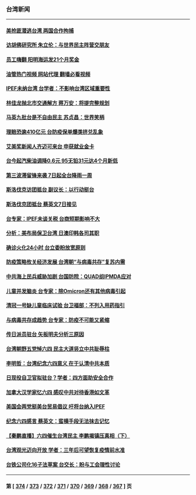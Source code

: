 ### 台湾新闻
---
#### [美抢匪潜逃台湾 两国合作拘捕](../../pages/ncid1349361/n13752842.md?06060045) 
#### [访胡佛研究所 朱立伦：与世界民主阵营交朋友](../../pages/ncid1349361/n13752839.md?06060045) 
#### [员工嗨翻 阳明海运发21个月奖金](../../pages/ncid1349361/n13752848.md?06060045) 
#### [油管热门视频 网站代理 翻墙必看视频](http://209.222.30.114:81/youtube.html?06060045)
#### [IPEF未纳台湾 台学者：不影响台湾区域重要性](../../pages/ncid1349361/n13752852.md?06060045) 
#### [林佳龙抛北市交通解方 蒋万安：将提完整规划](../../pages/ncid1349361/n13752845.md?06060045) 
#### [马英九批台是不自由民主 苏贞昌：世界笑柄](../../pages/ncid1349361/n13752841.md?06060045) 
#### [理赔恐逾410亿元 台防疫保单爆类挤兑乱象](../../pages/ncid1349361/n13752827.md?06060045) 
#### [艾美奖新闻人齐迈可来台 申获就业金卡](../../pages/ncid1349361/n13752832.md?06060045) 
#### [台今起汽柴油调降0.6元 95无铅31元达4个月新低](../../pages/ncid1349361/n13752831.md?06060045) 
#### [第三波滞留锋来袭 7日起全台降雨一周](../../pages/ncid1349361/n13752826.md?06060045) 
#### [斯洛伐克访团抵台 副议长：以行动挺台](../../pages/ncid1349361/n13752795.md?06060045) 
#### [斯洛伐克团抵台 蔡英文7日接见](../../pages/ncid1349361/n13752800.md?06060045) 
#### [台专家：IPEF未谈关税 台商短期影响不大](../../pages/ncid1349361/n13752803.md?06060045) 
#### [分析：美布局保卫台湾 日澳印韩各司其职](../../pages/ncid1349361/n13751378.md?06060045) 
#### [确诊火化24小时 台立委盼放宽原则](../../pages/ncid1349361/n13752797.md?06060045) 
#### [防疫策略攸关经济发展 台湾朝“与病毒共存”复苏内需](../../pages/ncid1349361/n13752784.md?06060045) 
#### [中共海上民兵威胁加剧 台国防院：QUAD组IPMDA应对](../../pages/ncid1349361/n13752787.md?06060045) 
#### [儿童并发脑炎 台专家：除Omicron还有其他病毒引起](../../pages/ncid1349361/n13752780.md?06060045) 
#### [清冠一号缺儿童临床试验 台卫福部：不列入用药指引](../../pages/ncid1349361/n13752779.md?06060045) 
#### [与病毒共存成趋势 台专家：防疫不可能又紧缩](../../pages/ncid1349361/n13752782.md?06060045) 
#### [传日派员驻台 矢板明夫分析三原因](../../pages/ncid1349361/n13752769.md?06060045) 
#### [台湾朝野五党悼六四 民主大道竖立中共耻辱柱](../../pages/ncid1349361/n13752421.md?06060045) 
#### [李明哲：台湾纪念六四意义 在于认清中共本质](../../pages/ncid1349361/n13752394.md?06060045) 
#### [日现役自卫官拟驻台？学者：四方面助安全合作](../../pages/ncid1349361/n13752307.md?06060045) 
#### [加拿大汉学家忆六四 感叹中共对待香港如文革](../../pages/ncid1349361/n13752210.md?06060045) 
#### [美国会两党挺美台贸易倡议 吁将台纳入IPEF](../../pages/ncid1349361/n13752060.md?06060045) 
#### [纪念六四感言 蔡英文：蛮横手段无法抹去记忆](../../pages/ncid1349361/n13752135.md?06060045) 
#### [【秦鹏直播】六四催生台湾民主 李鹏揭镇压真相（下）](../../pages/ncid1349361/n13751958.md?06060045) 
#### [台湾观光迈向开放 学者：三年后可望恢复疫情前水准](../../pages/ncid1349361/n13751692.md?06060045) 
#### [台铁公司化16子法草案 台交长：盼与工会理性讨论](../../pages/ncid1349361/n13751710.md?06060045) 

---
#### 第 [ [374](./374.md?06060045) / [373](./373.md?06060045) / [372](./372.md?06060045) / [371](./371.md?06060045) / [370](./370.md?06060045) / [369](./369.md?06060045) / [368](./368.md?06060045) / [367](./367.md?06060045) ] 页
